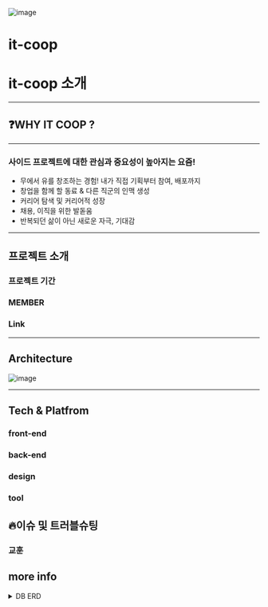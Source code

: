 ![image](https://user-images.githubusercontent.com/48893036/162202797-b9d11385-d363-4872-8f69-361ba9fb6228.png)

# it-coop

# it-coop 소개


<hr/>

## ❓WHY IT COOP ?

---

### 사이드 프로젝트에 대한 관심과 중요성이 높아지는 요즘!


- 무에서 유를 창조하는 경험! 내가 직접 기획부터 참여, 배포까지
- 창업을 함께 할 동료 & 다른 직군의 인맥 생성
- 커리어 탐색 및 커리어적 성장
- 채용, 이직을 위한 발돋움
- 반복되던 삶이 아닌 새로운 자극, 기대감

<hr/>

## 프로젝트 소개

### 프로젝트 기간

### MEMBER

### Link

<hr/>


## Architecture

![image](https://user-images.githubusercontent.com/48893036/162189441-14f99bf8-740a-497d-986d-136c32d5d371.png)

<hr/>

## Tech & Platfrom

### front-end

### back-end

### design

### tool


## 🔥이슈 및 트러블슈팅

### 교훈

## more info
<details>
<summary> DB ERD </summary>
<div markdown="1">

![image](https://user-images.githubusercontent.com/48893036/162195875-c367e352-da7b-4195-bd3b-33298abf7b43.png)


</div>
</details>

<!--
**Here are some ideas to get you started:**

🙋‍♀️ A short introduction - what is your organization all about?
🌈 Contribution guidelines - how can the community get involved?
👩‍💻 Useful resources - where can the community find your docs? Is there anything else the community should know?
🍿 Fun facts - what does your team eat for breakfast?
🧙 Remember, you can do mighty things with the power of [Markdown](https://docs.github.com/github/writing-on-github/getting-started-with-writing-and-formatting-on-github/basic-writing-and-formatting-syntax)
-->
